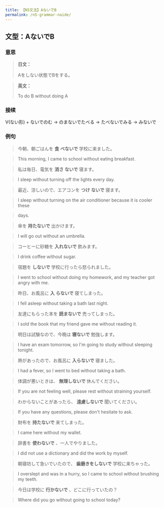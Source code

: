 ```yaml
---
title: 【N5文法】AないでB
permalink: /n5-grammar-naide/
---
```


## 文型：AないでB

### 意思

> **日文：**
> 
> Aをしない状態でBをする。


> **英文：**
> 
> To do B without doing A


### 接续

V(ない形) + ないでのむ → のまないでたべる → たべないでみる → みないで

### 例句

> 今朝、朝ごはんを **食** **べないで** 学校に来ました。

> This morning, I came to school without eating breakfast.

> 私は毎日、電気を **消さ** **ないで** 寝ます。

> I sleep without turning off the lights every day.

> 最近、涼しいので、エアコンを **つけ** **ないで** 寝ます。

> I sleep without turning on the air conditioner because it is cooler these

> days.

> 傘を **持たないで** 出かけます。

> I will go out without an umbrella.

> コーヒーに砂糖を **入れないで** 飲みます。

> I drink coffee without sugar.

> 宿題を **しないで** 学校に行ったら怒られました。

> I went to school without doing my homework, and my teacher got angry with me.

> 昨日、お風呂に **入** **らないで** 寝てしまった。

> I fell asleep without taking a bath last night.

> 友達にもらった本を **読まないで** 売ってしまった。

> I sold the book that my friend gave me without reading it.

> 明日は試験なので、今晩は **寝ないで** 勉強します。

> I have an exam tomorrow, so I'm going to study without sleeping tonight.

> 熱があったので、お風呂に **入らないで** 寝ました。

> I had a fever, so I went to bed without taking a bath.

> 体調が悪いときは、 **無理しないで** 休んでください。

> If you are not feeling well, please rest without straining yourself.

> わからないことがあったら、 **遠慮しないで** 聞いてください。

> If you have any questions, please don't hesitate to ask.

> 財布を **持たないで** 来てしまった。

> I came here without my wallet.

> 辞書を **使わないで** 、一人でやりました。

> I did not use a dictionary and did the work by myself.

> 朝寝坊して急いでいたので、 **歯磨きをしないで** 学校に来ちゃった。

> I overslept and was in a hurry, so I came to school without brushing my teeth.

> 今日は学校に **行かないで** 、どこに行っていたの？

> Where did you go without going to school today?

